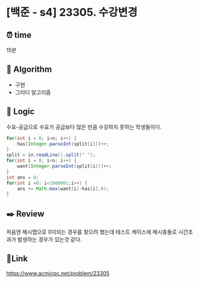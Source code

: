 # [백준 - s4] 23305. 수강변경

## ⏰ **time**

15분

## :pushpin: **Algorithm**

- 구현
- 그리디 알고리즘

## :round_pushpin: **Logic**

수요-공급으로 수요가 공급보다 많은 만큼 수강하지 못하는 학생들이다.

```java
for(int i = 0; i<n; i++) {
	has[Integer.parseInt(split[i])]++;
}
split = in.readLine().split(" ");
for(int i = 0; i<n; i++) {
	want[Integer.parseInt(split[i])]++;
}
int ans = 0;
for(int i =0; i<1000001;i++) {
	ans += Math.max(want[i]-has[i],0);
}
```

## :black_nib: **Review**

처음엔 해시맵으로 0이되는 경우를 찾으려 했는데 테스트 케이스에 해시충돌로 시간초과가 발생하는 경우가 있는것 같다.

## 📡**Link**

https://www.acmicpc.net/problem/23305
